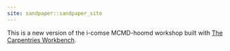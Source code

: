 ```yaml
---
site: sandpaper::sandpaper_site
---
```


This is a new version of the i-comse MCMD-hoomd workshop built with [The Carpentries Workbench][workbench]. 


[workbench]: https://carpentries.github.io/sandpaper-docs

